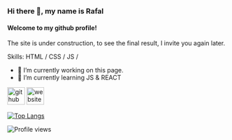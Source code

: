### Hi there 👋, my name is Rafal
#### Welcome to my github profile!
The site is under construction, to see the final result, I invite you again later.

Skills: HTML / CSS / JS / 

- 🔭 I’m currently working on this page. 
- 🌱 I’m currently learning JS & REACT 


[<img src='https://cdn.jsdelivr.net/npm/simple-icons@3.0.1/icons/github.svg' alt='github' height='40'>](https://github.com/Spacehack123)  [<img src='https://cdn.jsdelivr.net/npm/simple-icons@3.0.1/icons/icloud.svg' alt='website' height='40'>](https://spacehack123.github.io/spaceproject/)  

[![Top Langs](https://github-readme-stats.vercel.app/api/top-langs/?username=Spacehack123)](https://github.com/anuraghazra/github-readme-stats)

![Profile views](https://gpvc.arturio.dev/Spacehack123)  
